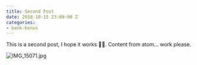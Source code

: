 ```yaml
---
title: Second Post
date: 2018-10-15 23:09:00 Z
categories:
- bank-bonus
---
```


This is a second post, I hope it works 🤞🏼.
Content from atom... work please.

![IMG_15071.jpg](/uploads/IMG_15071.jpg)
